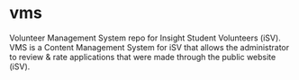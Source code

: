# vms
Volunteer Management System repo for Insight Student Volunteers (iSV). VMS is a Content Management System for iSV that allows the administrator to review &amp; rate applications that were made through the public website (iSV).
